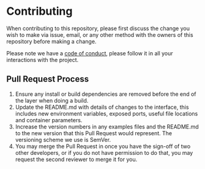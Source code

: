 # Contributing

When contributing to this repository, please first discuss the change you wish to make via issue, email, or any other 
method with the owners of this repository before making a change.

Please note we have a [code of conduct](CODE_OF_CONDUCT.md), please follow it in all your interactions with the project.

## Pull Request Process

1. Ensure any install or build dependencies are removed before the end of the layer when doing a build.
2. Update the README.md with details of changes to the interface, this includes new environment variables, 
   exposed ports, useful file locations and container parameters.
3. Increase the version numbers in any examples files and the README.md to the new version that this Pull Request 
   would represent. The versioning scheme we use is SemVer.
4. You may merge the Pull Request in once you have the sign-off of two other developers, or if you do not have 
   permission to do that, you may request the second reviewer to merge it for you.
